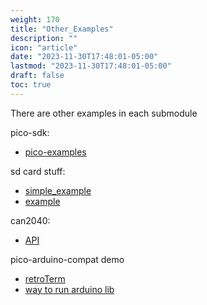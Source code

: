 ```yaml
---
weight: 170
title: "Other_Examples"
description: ""
icon: "article"
date: "2023-11-30T17:48:01-05:00"
lastmod: "2023-11-30T17:48:01-05:00"
draft: false
toc: true
---
```


There are other examples in each submodule

pico-sdk:  

* [pico-examples](https://github.com/raspberrypi/pico-examples)

sd card stuff:  

* [simple_example](https://github.com/carlk3/no-OS-FatFS-SD-SPI-RPi-Pico/tree/master/simple_example)  
* [example](https://github.com/carlk3/no-OS-FatFS-SD-SPI-RPi-Pico/tree/master/example)

can2040:  

* [API](https://github.com/KevinOConnor/can2040/blob/master/docs/API.md)

pico-arduino-compat demo

* [retroTerm](https://github.com/ncmreynolds/retroTerm/tree/main/examples/Example04_singleButton)
* [way to run arduino lib](https://github.com/fhdm-dev/pico-arduino-compat)